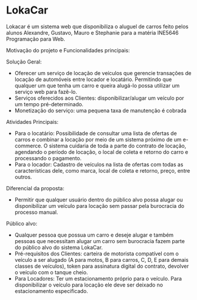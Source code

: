 # LokaCar
Lokacar é um sistema web que disponibiliza o aluguel de carros feito pelos alunos Alexandre, Gustavo, Mauro e Stephanie para a matéria INE5646 Programação para Web.

Motivação do projeto e Funcionalidades principais:

Solução Geral:
 - Oferecer um serviço de locação de veículos que gerencie transações de locação de automóveis entre locador e locatário. Permitindo que qualquer um que tenha um carro e queira alugá-lo possa utilizar um serviço web para fazê-lo.
 - Serviços oferecidos aos Clientes: disponibilizar/alugar um veículo por um tempo pré-determinado.
 - Monetização do serviço: uma pequena taxa de manutenção é cobrada

Atividades Principais:
 - Para o locatário: Possibilidade de consultar uma lista de ofertas de carros e combinar a locação por meio de um sistema próximo de um e-commerce. O sistema cuidaria de toda a parte do contrato de locação, agendando o período de locação, o local de coleta e retorno do carro e processando o pagamento.
 - Para o locador: Cadastro de veículos na lista de ofertas com todas as características dele, como marca, local de coleta e retorno, preço, entre outros. 

Diferencial da proposta:
 - Permitir que qualquer usuário dentro do público alvo possa alugar ou disponibilizar um veículo para locação sem passar pela burocracia do processo manual.

Público alvo:
 - Qualquer pessoa que possua um carro e deseje alugar e também pessoas que necessitam alugar um carro sem burocracia fazem parte do público alvo do sistema LokaCar.
 - Pré-requisitos dos Clientes: carteira de motorista compatível com o veículo a ser alugado (A para motos, B para carros, C, D, E para demais classes de veículos), token para assinatura digital do contrato, devolver o veículo com o tanque cheio.
 - Para Locadores: Ter um estacionamento próprio para o veículo. Para disponibilizar o veículo para locação ele deve ser deixado no estacionamento especificado.
